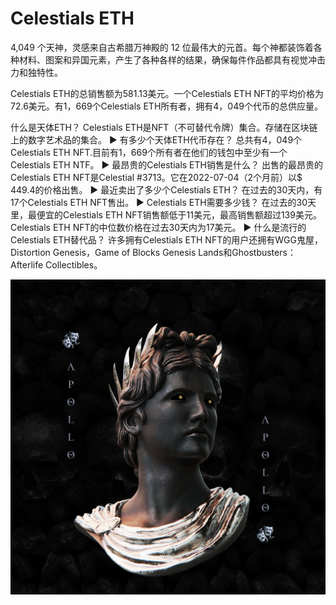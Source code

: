 # Celestials ETH

4,049 个天神，灵感来自古希腊万神殿的 12 位最伟大的元首。每个神都装饰着各种材料、图案和异国元素，产生了各种各样的结果，确保每件作品都具有视觉冲击力和独特性。

Celestials ETH的总销售额为581.13美元。一个Celestials ETH NFT的平均价格为72.6美元。有1，669个Celestials ETH所有者，拥有4，049个代币的总供应量。

什么是天体ETH？
Celestials ETH是NFT（不可替代令牌）集合。存储在区块链上的数字艺术品的集合。
▶ 有多少个天体ETH代币存在？
总共有4，049个Celestials ETH NFT.目前有1，669个所有者在他们的钱包中至少有一个Celestials ETH NTF。
▶ 最昂贵的Celestials ETH销售是什么？
出售的最昂贵的Celestials ETH NFT是Celestial #3713。它在2022-07-04（2个月前）以$ 449.4的价格出售。
▶ 最近卖出了多少个Celestials ETH？
在过去的30天内，有17个Celestials ETH NFT售出。
▶ Celestials ETH需要多少钱？
在过去的30天里，最便宜的Celestials ETH NFT销售额低于11美元，最高销售额超过139美元。Celestials ETH NFT的中位数价格在过去30天内为17美元。
▶ 什么是流行的Celestials ETH替代品？
许多拥有Celestials ETH NFT的用户还拥有WGG鬼屋，Distortion Genesis，Game of Blocks Genesis Lands和Ghostbusters： Afterlife Collectibles。

![nft](unnamed.jpg)
